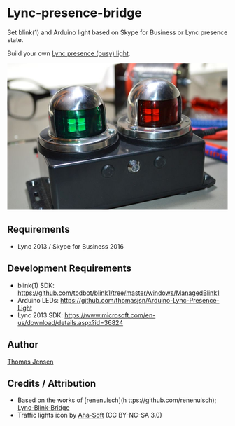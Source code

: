 # Lync-presence-bridge
Set blink(1) and Arduino light based on Skype for Business or Lync presence state.

Build your own [Lync presence (busy) light](https://link.stdout.no/L).

![Lync presence (busy) light](image.jpg)

## Requirements
* Lync 2013 / Skype for Business 2016

## Development Requirements
* blink(1) SDK: https://github.com/todbot/blink1/tree/master/windows/ManagedBlink1
* Arduino LEDs: https://github.com/thomasjsn/Arduino-Lync-Presence-Light
* Lync 2013 SDK: https://www.microsoft.com/en-us/download/details.aspx?id=36824

## Author
[Thomas Jensen](https://thomas.stdout.no)

## Credits / Attribution
* Based on the works of [renenulsch](h ttps://github.com/renenulsch); [Lync-Blink-Bridge](https://github.com/renenulsch/Lync-Blink-Bridge)
* Traffic lights icon by [Aha-Soft](http://www.aha-soft.com) (CC BY-NC-SA 3.0)
